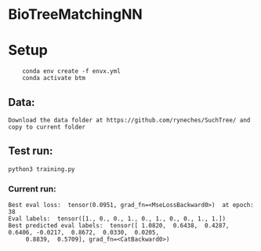 # BioTreeMatchingNN

# Setup

```shell
    conda env create -f envx.yml
    conda activate btm
```
## Data:

    Download the data folder at https://github.com/ryneches/SuchTree/ and copy to current folder

## Test run:

    python3 training.py

### Current run:
    Best eval loss:  tensor(0.0951, grad_fn=<MseLossBackward0>)  at epoch:  38
    Eval labels:  tensor([1., 0., 0., 1., 0., 1., 0., 0., 1., 1.])
    Best predicted eval labels:  tensor([ 1.0820,  0.6438,  0.4287,  0.6406, -0.0217,  0.8672,  0.0330,  0.0205,
         0.8839,  0.5709], grad_fn=<CatBackward0>)